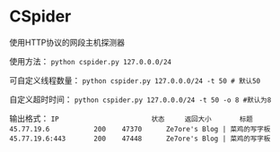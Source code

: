 # CSpider 
使用HTTP协议的网段主机探测器

使用方法：
`python cspider.py 127.0.0.0/24`

可自定义线程数量：
`python cspider.py 127.0.0.0/24 -t 50 # 默认50`

自定义超时时间：
`python cspider.py 127.0.0.0/24 -t 50 -o 8 #默认为8`

输出格式：
`IP                       状态     返回大小       标题`
`45.77.19.6           200    47370      Ze7ore's Blog | 菜鸡的写字板`
`45.77.19.6:443       200    47448      Ze7ore's Blog | 菜鸡的写字板`